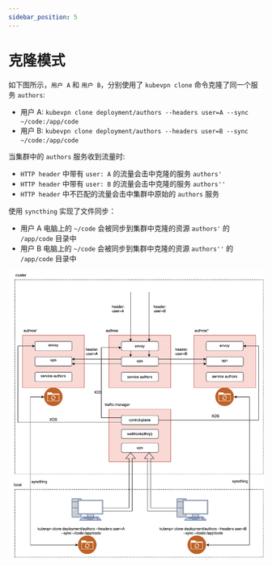 ```yaml
---
sidebar_position: 5
---
```


# 克隆模式

如下图所示，`用户 A` 和 `用户 B`，分别使用了 `kubevpn clone`
命令克隆了同一个服务 `authors`:

- 用户 A: `kubevpn clone deployment/authors --headers user=A --sync ~/code:/app/code`
- 用户 B: `kubevpn clone deployment/authors --headers user=B --sync ~/code:/app/code`

当集群中的 `authors` 服务收到流量时:

- `HTTP header` 中带有 `user: A` 的流量会击中克隆的服务 `authors'`
- `HTTP header` 中带有 `user: B` 的流量会击中克隆的服务 `authors''`
- `HTTP header` 中不匹配的流量会击中集群中原始的 `authors` 服务

使用 `syncthing` 实现了文件同步：

- 用户 A 电脑上的 `~/code` 会被同步到集群中克隆的资源 `authors'` 的 `/app/code` 目录中
- 用户 B 电脑上的 `~/code` 会被同步到集群中克隆的资源 `authors''` 的 `/app/code` 目录中

![clone.svg](clone.svg)